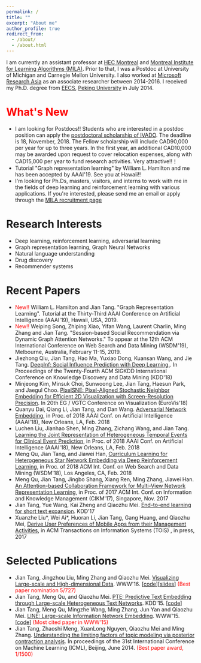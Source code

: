 ```yaml
---
permalink: /
title: ""
excerpt: "About me"
author_profile: true
redirect_from: 
  - /about/
  - /about.html
---
```


I am currently an assistant professor at [HEC Montreal](http://www.hec.ca/) and [Montreal Institute for Learning Algorithms (MILA)](https://mila.umontreal.ca/en/). Prior to that, I was a Postdoc at University of Michigan and Carnegie Mellon University. I also worked at [Microsoft Research Asia](https://www.msra.cn/) as an associate researcher between 2014-2016. I received my Ph.D. degree from [EECS](http://eecs.pku.edu.cn/EN/), [Peking University](http://english.pku.edu.cn/) in July 2014.

<span style="color:red">What's New</span>
======
* I am looking for Postdocs!! Students who are interested in a postdoc position can apply the [postdoctoral scholarship of IVADO](https://ivado.ca/en/postdoctoral-scholarships/). The deadline is 18, November, 2018. The Fellow scholarship will include CAD90,000 per year for up to three years. In the first year, an additional CAD10,000 may be awarded upon request to cover relocation expenses, along with CAD15,000 per year to fund research activities. Very attractive!!！
* Tutorial "Graph representation learning" by William L. Hamilton and me has been accepted by AAAI'19. See you at Hawaii!!
* I'm looking for Ph.Ds, masters, visitors, and interns to work with me in the fields of deep learning and reinforcement learning with various applications. If you're interested, please send me an email or apply through the [MILA recruitment page](https://mila.umontreal.ca/en/cours/recruiting/)

Research Interests
======
* Deep learning, reinforcement learning, adversarial learning
* Graph representation learning, Graph Neural Networks
* Natural language understanding
* Drug discovery
* Recommender systems

Recent Papers
======
* <span style="color:red">New!!</span> William L. Hamilton and Jian Tang. "Graph Representation Learning". Tutorial at the Thirty-Third AAAI Conference on Artificial Intelligence (AAAI'19), Hawaii, USA, 2019.
* <span style="color:red">New!!</span> Weiping Song, Zhiping Xiao, Yifan Wang, Laurent Charlin, Ming Zhang and Jian Tang. "Session-based Social Recommendation via Dynamic Graph Attention Networks." To appear at the 12th ACM International Conference on Web Search and Data Mining (WSDM'19), Melbourne, Australia, February 11-15, 2019.
* Jiezhong Qiu, Jian Tang, Hao Ma, Yuxiao Dong, Kuansan Wang, and Jie Tang. [DeepInf: Social Influence Prediction with Deep Learning.](https://www.haoma.io/pdf/deepinf.pdf). In Proceedings of the Twenty-Fourth ACM SIGKDD International Conference on Knowledge Discovery and Data Mining (KDD'18)
* Minjeong Kim, Minsuk Choi, Sunwoong Lee, Jian Tang, Haesun Park, and Jaegul Choo. [PixelSNE: Pixel-Aligned Stochastic Neighbor Embedding for Efficient 2D Visualization with Screen-Resolution Precision](https://arxiv.org/abs/1611.02568). In 20th EG / VGTC Conference on Visualization (EuroVis'18)
* Quanyu Dai, Qiang Li, Jian Tang, and Dan Wang. [Adversarial Network Embedding](https://arxiv.org/abs/1711.07838), in Proc. of 2018 AAAI Conf. on Artificial Intelligence (AAAI'18), New Orleans, LA, Feb. 2018
* Luchen Liu, Jianhao Shen, Ming Zhang, Zichang Wang, and Jian Tang. [Learning the Joint Representation of Heterogeneous Temporal Events for Clinical Event Prediction](https://arxiv.org/pdf/1803.04837.pdf), in Proc. of 2018 AAAI Conf. on Artificial Intelligence (AAAI'18), New Orleans, LA, Feb. 2018
* Meng Qu, Jian Tang, and Jiawei Han, [Curriculum Learning for Heterogeneous Star Network Embedding via Deep Reinforcement Learning](https://dl.acm.org/citation.cfm?id=3159711),  in Proc. of 2018 ACM  Int. Conf. on Web Search and Data Mining (WSDM'18), Los Angeles, CA, Feb. 2018
* Meng Qu, Jian Tang, Jingbo Shang, Xiang Ren, Ming Zhang, Jiawei Han. [An Attention-based Collaboration Framework for Multi-View Network Representation Learning](https://arxiv.org/abs/1709.06636), in Proc. of 2017 ACM Int. Conf. on Information and Knowledge Management (CIKM'17), Singapore, Nov. 2017
* Jian Tang, Yue Wang, Kai Zheng and Qiaozhu Mei. [End-to-end learning for short text expansion](https://arxiv.org/abs/1709.00389). KDD'17
* Xuanzhe Liu\*, Wei Ai\*, Huoran Li, Jian Tang, Gang Huang, and Qiaozhu Mei, [Derive User Preferences of Mobile Apps from their Management Activities](https://dl.acm.org/citation.cfm?id=3112649.3015462), in ACM Transactions on Information Systems (TOIS) , in press, 2017

Selected Publications
======
* Jian Tang, Jingzhou Liu, Ming Zhang and Qiaozhu Mei. [Visualizing Large-scale and High-dimensional Data](https://arxiv.org/abs/1602.00370). WWW'16. \[[code](https://github.com/lferry007/LargeVis)\]\[[slides](https://docs.google.com/viewer?a=v&pid=sites&srcid=ZGVmYXVsdGRvbWFpbnxwa3VqaWFudGFuZ3xneDo0NjZiMWMwNzBlNzVhNmQ0)\] <span style="color:red">(Best paper nomination 5/727)</span> 
* Jian Tang, Meng Qu, and Qiaozhu Mei. [PTE: Predictive Text Embedding through Large-scale Heterogeneous Text Networks](https://arxiv.org/abs/1508.00200). KDD'15. \[[code](https://github.com/mnqu/PTE)\]
* Jian Tang, Meng Qu, Mingzhe Wang, Ming Zhang, Jun Yan and Qiaozhu Mei. [LINE: Large-scale Information Network Embedding](https://arxiv.org/abs/1503.03578). WWW'15. \[[code](https://github.com/tangjianpku/LINE)\] <span style="color:red">(Most cited paper in WWW'15)</span>
* Jian Tang, Zhaoshi Meng, XuanLong Nguyen, Qiaozhu Mei and Ming Zhang. [Understanding the limiting factors of topic modeling via posterior contraction analysis](http://proceedings.mlr.press/v32/tang14.pdf). In proceedings of the 31st International Conference on Machine Learning (ICML), Beijing, June 2014. <span style="color:red">(Best paper award, 1/1500)</span>
